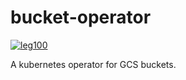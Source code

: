 # bucket-operator

[![leg100](https://circleci.com/gh/leg100/bucket-operator.svg?style=svg)](https://circleci.com/gh/leg100/bucket-operator)

A kubernetes operator for GCS buckets.
